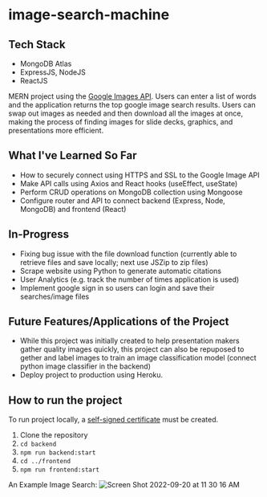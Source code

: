 # image-search-machine

## Tech Stack
- MongoDB Atlas
- ExpressJS, NodeJS
- ReactJS

MERN project using the [Google Images API](https://serpapi.com/images-results). Users can enter a list of words and the application returns the top google image search results. Users can swap out images as needed and then download all the images at once, making the process of finding images for slide decks, graphics, and presentations more efficient.

## What I've Learned So Far
- How to securely connect using HTTPS and SSL to the Google Image API
- Make API calls using Axios and React hooks (useEffect, useState)
- Perform CRUD operations on MongoDB collection using Mongoose
- Configure router and API to connect backend (Express, Node, MongoDB) and frontend (React)

## In-Progress
- Fixing bug issue with the file download function (currently able to retrieve files and save locally; next use JSZip to zip files)
- Scrape website using Python to generate automatic citations
- User Analytics (e.g. track the number of times application is used)
- Implement google sign in so users can login and save their searches/image files

## Future Features/Applications of the Project
- While this project was initially created to help presentation makers gather quality images quickly, this project can also be repuposed to gether and label images to train an image classification model (connect python image classifier in the backend)
- Deploy project to production using Heroku.

## How to run the project
To run project locally, a [self-signed certificate](https://web.dev/how-to-use-local-https/) must be created.

1. Clone the repository
2. `cd backend`
3. `npm run backend:start`
4. `cd ../frontend`
5. `npm run frontend:start`

An Example Image Search:
![Screen Shot 2022-09-20 at 11 30 16 AM](https://user-images.githubusercontent.com/68434174/191300622-b0b4fd51-7035-472d-9ecb-1023c5b7359c.png)
